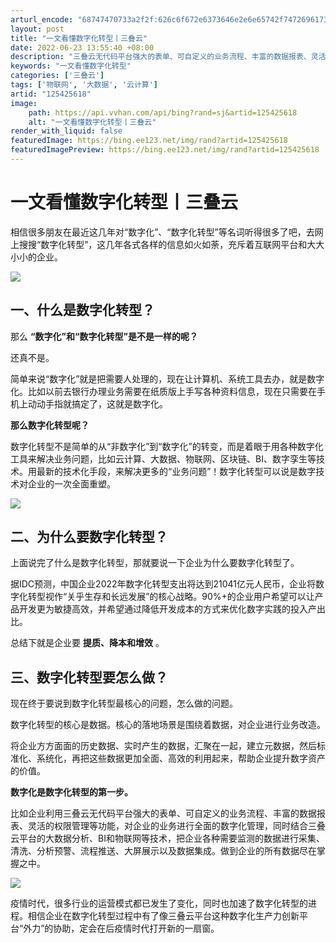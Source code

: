 ```yaml
---
arturl_encode: "68747470733a2f2f:626c6f672e6373646e2e6e65742f7472696173636c6f75642f:61727469636c652f64657461696c732f313235343235363138"
layout: post
title: "一文看懂数字化转型丨三叠云"
date: 2022-06-23 13:55:40 +08:00
description: "三叠云无代码平台强大的表单、可自定义的业务流程、丰富的数据报表、灵活的权限管理等功能，对企业的业务进"
keywords: "一文看懂数字化转型"
categories: ['三叠云']
tags: ['物联网', '大数据', '云计算']
artid: "125425618"
image:
    path: https://api.vvhan.com/api/bing?rand=sj&artid=125425618
    alt: "一文看懂数字化转型丨三叠云"
render_with_liquid: false
featuredImage: https://bing.ee123.net/img/rand?artid=125425618
featuredImagePreview: https://bing.ee123.net/img/rand?artid=125425618
---
```


# 一文看懂数字化转型丨三叠云

相信很多朋友在最近这几年对“数字化”、“数字化转型”等名词听得很多了吧，去网上搜搜“数字化转型”，这几年各式各样的信息如火如荼，充斥着互联网平台和大大小小的企业。

![](https://i-blog.csdnimg.cn/blog_migrate/5554e3971f854502c4848fb9c0696d61.png)

## **一、什么是数字化转型？**

那么
**“数字化”和“数字化转型”是不是一样的呢？**

还真不是。

简单来说“数字化”就是把需要人处理的，现在让计算机、系统工具去办，就是数字化。比如以前去银行办理业务需要在纸质版上手写各种资料信息，现在只需要在手机上动动手指就搞定了，这就是数字化。

**那么数字化转型呢？**

数字化转型不是简单的从“非数字化”到“数字化”的转变，而是着眼于用各种数字化工具来解决业务问题，比如云计算、大数据、物联网、区块链、BI、数字孪生等技术。用最新的技术化手段，来解决更多的“业务问题”！数字化转型可以说是数字技术对企业的一次全面重塑。

![](https://i-blog.csdnimg.cn/blog_migrate/05cafd9590851591aea05f80d1b06b73.png)

## **二、为什么要数字化转型？**

上面说完了什么是数字化转型，那就要说一下企业为什么要数字化转型了。

据IDC预测，中国企业2022年数字化转型支出将达到21041亿元人民币，企业将数字化转型视作“关乎生存和长远发展”的核心战略。90%+的企业用户希望可以让产品开发更为敏捷高效，并希望通过降低开发成本的方式来优化数字实践的投入产出比。

总结下就是企业要
**提质、降本和增效**
。

## **三、数字化转型要怎么做？**

现在终于要说到数字化转型最核心的问题，怎么做的问题。

数字化转型的核心是数据。核心的落地场景是围绕着数据，对企业进行业务改造。

将企业方方面面的历史数据、实时产生的数据，汇聚在一起，建立元数据，然后标准化、系统化，再把这些数据更加全面、高效的利用起来，帮助企业提升数字资产的价值。

**数字化是数字化转型的第一步。**

比如企业利用三叠云无代码平台强大的表单、可自定义的业务流程、丰富的数据报表、灵活的权限管理等功能，对企业的业务进行全面的数字化管理，同时结合三叠云平台的大数据分析、BI和物联网等技术，把企业各种需要监测的数据进行采集、清洗、分析预警、流程推送、大屏展示以及数据集成。做到企业的所有数据尽在掌握之中。

![](https://i-blog.csdnimg.cn/blog_migrate/3363b31561e451f975c4d75fea32918f.png)

疫情时代，很多行业的运营模式都已发生了变化，同时也加速了数字化转型的进程。相信企业在数字化转型过程中有了像三叠云平台这种数字化生产力创新平台“外力”的协助，定会在后疫情时代打开新的一扇窗。